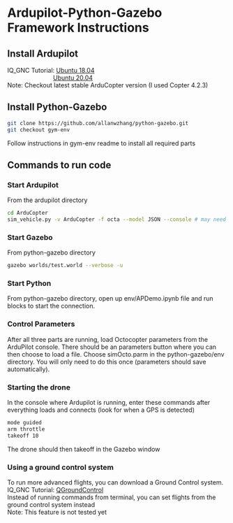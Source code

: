 # Ardupilot-Python-Gazebo Framework Instructions
## Install Ardupilot
IQ_GNC Tutorial: [Ubuntu 18.04](https://github.com/Intelligent-Quads/iq_tutorials/blob/master/docs/Installing_Ardupilot.md)  
&ensp;&ensp;&ensp;&ensp;&ensp;&ensp;&ensp;&ensp;&ensp;&ensp;&ensp;&ensp;&ensp;&ensp;&ensp;[Ubuntu 20.04](https://github.com/Intelligent-Quads/iq_tutorials/blob/master/docs/Installing_Ardupilot_20_04.md)  
Note: Checkout latest stable ArduCopter version (I used Copter 4.2.3)  

## Install Python-Gazebo
```bash
git clone https://github.com/allanwzhang/python-gazebo.git
git checkout gym-env
```
Follow instructions in gym-env readme to install all required parts

## Commands to run code
### Start Ardupilot
From the ardupilot directory
```bash
cd ArduCopter
sim_vehicle.py -v ArduCopter -f octa --model JSON --console # may need run conda deactivate first
```
### Start Gazebo
From python-gazebo directory
```bash
gazebo worlds/test.world --verbose -u
```
### Start Python
From python-gazebo directory, open up env/APDemo.ipynb file and run blocks to start the connection.
### Control Parameters
After all three parts are running, load Octocopter parameters from the ArduPilot console. There should be an parameters button where you can then choose to load a file. Choose simOcto.parm in the python-gazebo/env directory. You will only need to do this once (parameters should save automatically).
### Starting the drone
In the console where Ardupilot is running, enter these commands after everything loads and connects (look for when a GPS is detected)
```bash
mode guided
arm throttle
takeoff 10
```
The drone should then takeoff in the Gazebo window
### Using a ground control system
To run more advanced flights, you can download a Ground Control system.  
IQ_GNC Tutorial: [QGroundControl](https://github.com/Intelligent-Quads/iq_tutorials/blob/master/docs/installing_qgc.md)  
Instead of running commands from terminal, you can set flights from the ground control system instead  
Note: This feature is not tested yet
